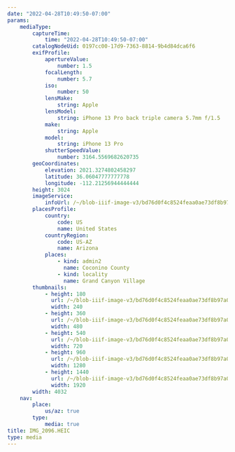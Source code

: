 ```yaml
---
date: "2022-04-28T10:49:50-07:00"
params:
    mediaType:
        captureTime:
            time: "2022-04-28T10:49:50-07:00"
        catalogNodeUid: 0197cc00-17d9-7363-8814-9b4d84dca6f6
        exifProfile:
            apertureValue:
                number: 1.5
            focalLength:
                number: 5.7
            iso:
                number: 50
            lensMake:
                string: Apple
            lensModel:
                string: iPhone 13 Pro back triple camera 5.7mm f/1.5
            make:
                string: Apple
            model:
                string: iPhone 13 Pro
            shutterSpeedValue:
                number: 3164.5569682620735
        geoCoordinates:
            elevation: 2021.3274802458297
            latitude: 36.06047777777778
            longitude: -112.21256944444444
        height: 3024
        imageService:
            infoUrl: /~/blob-iiif-image-v3/bd76d0f4c8524feaa0ae73df8b97a0aacabb58d67ab763a6c045f4330e082e47/info.json
        placesProfile:
            country:
                code: US
                name: United States
            countryRegion:
                code: US-AZ
                name: Arizona
            places:
                - kind: admin2
                  name: Coconino County
                - kind: locality
                  name: Grand Canyon Village
        thumbnails:
            - height: 180
              url: /~/blob-iiif-image-v3/bd76d0f4c8524feaa0ae73df8b97a0aacabb58d67ab763a6c045f4330e082e47/full/240%2C180/0/default.jpg
              width: 240
            - height: 360
              url: /~/blob-iiif-image-v3/bd76d0f4c8524feaa0ae73df8b97a0aacabb58d67ab763a6c045f4330e082e47/full/480%2C360/0/default.jpg
              width: 480
            - height: 540
              url: /~/blob-iiif-image-v3/bd76d0f4c8524feaa0ae73df8b97a0aacabb58d67ab763a6c045f4330e082e47/full/720%2C540/0/default.jpg
              width: 720
            - height: 960
              url: /~/blob-iiif-image-v3/bd76d0f4c8524feaa0ae73df8b97a0aacabb58d67ab763a6c045f4330e082e47/full/1280%2C960/0/default.jpg
              width: 1280
            - height: 1440
              url: /~/blob-iiif-image-v3/bd76d0f4c8524feaa0ae73df8b97a0aacabb58d67ab763a6c045f4330e082e47/full/1920%2C1440/0/default.jpg
              width: 1920
        width: 4032
    nav:
        place:
            us/az: true
        type:
            media: true
title: IMG_2096.HEIC
type: media
---
```

